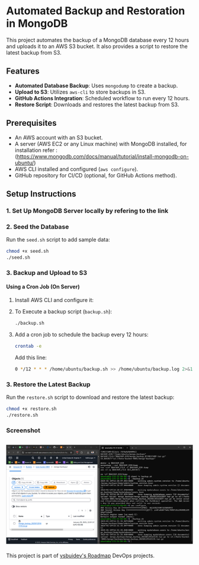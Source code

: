 # Automated Backup and Restoration in MongoDB

This project automates the backup of a MongoDB database every 12 hours and uploads it to an AWS S3 bucket. It also provides a script to restore the latest backup from S3.

## Features

- **Automated Database Backup**: Uses `mongodump` to create a backup.
- **Upload to S3**: Utilizes `aws-cli` to store backups in S3.
- **GitHub Actions Integration**: Scheduled workflow to run every 12 hours.
- **Restore Script**: Downloads and restores the latest backup from S3.

## Prerequisites

- An AWS account with an S3 bucket.
- A server (AWS EC2 or any Linux machine) with MongoDB installed, for installation refer : (https://www.mongodb.com/docs/manual/tutorial/install-mongodb-on-ubuntu/)
- AWS CLI installed and configured (`aws configure`).
- GitHub repository for CI/CD (optional, for GitHub Actions method).

## Setup Instructions

### 1. **Set Up MongoDB Server locally by refering to the link**

### 2. **Seed the Database**

Run the `seed.sh` script to add sample data:

```sh
chmod +x seed.sh
./seed.sh
```

### 3. **Backup and Upload to S3**

#### Using a Cron Job (On Server)

1. Install AWS CLI and configure it:

2. To Execute a backup script (`backup.sh`):
   ```sh
   ./backup.sh
   ```
3. Add a cron job to schedule the backup every 12 hours:
   ```sh
   crontab -e
   ```
   Add this line:
   ```sh
   0 */12 * * * /home/ubuntu/backup.sh >> /home/ubuntu/backup.log 2>&1
   ```

### 3. **Restore the Latest Backup**

Run the `restore.sh` script to download and restore the latest backup:

```sh
chmod +x restore.sh
./restore.sh
```

### Screenshot

## ![screenshot](/screenshot.png)

This project is part of [vsbuidev's Roadmap](https://roadmap.sh/projects/automated-backups) DevOps projects.
